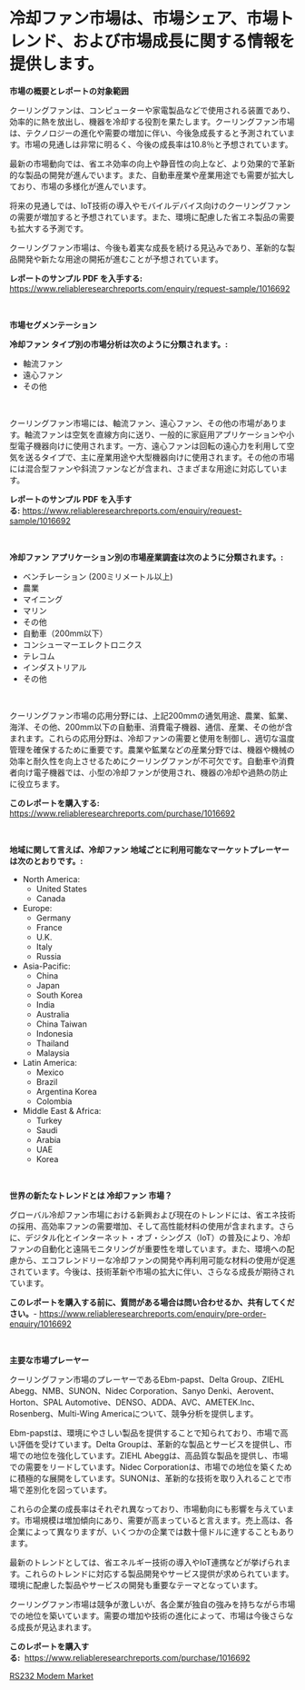 <p><h1>冷却ファン市場は、市場シェア、市場トレンド、および市場成長に関する情報を提供します。</h1></p><p><strong>市場の概要とレポートの対象範囲</strong></p>
<p><p>クーリングファンは、コンピューターや家電製品などで使用される装置であり、効率的に熱を放出し、機器を冷却する役割を果たします。クーリングファン市場は、テクノロジーの進化や需要の増加に伴い、今後急成長すると予測されています。市場の見通しは非常に明るく、今後の成長率は10.8％と予想されています。</p><p>最新の市場動向では、省エネ効率の向上や静音性の向上など、より効果的で革新的な製品の開発が進んでいます。また、自動車産業や産業用途でも需要が拡大しており、市場の多様化が進んでいます。</p><p>将来の見通しでは、IoT技術の導入やモバイルデバイス向けのクーリングファンの需要が増加すると予想されています。また、環境に配慮した省エネ製品の需要も拡大する予測です。</p><p>クーリングファン市場は、今後も着実な成長を続ける見込みであり、革新的な製品開発や新たな用途の開拓が進むことが予想されています。</p></p>
<p><strong>レポートのサンプル PDF を入手する:</strong> <a href="https://www.reliableresearchreports.com/enquiry/request-sample/1016692">https://www.reliableresearchreports.com/enquiry/request-sample/1016692</a></p>
<p>&nbsp;</p>
<p><strong>市場セグメンテーション</strong></p>
<p><strong>冷却ファン タイプ別の市場分析は次のように分類されます。:</strong></p>
<p><ul><li>軸流ファン</li><li>遠心ファン</li><li>その他</li></ul></p>
<p>&nbsp;</p>
<p><p>クーリングファン市場には、軸流ファン、遠心ファン、その他の市場があります。軸流ファンは空気を直線方向に送り、一般的に家庭用アプリケーションや小型電子機器向けに使用されます。一方、遠心ファンは回転の遠心力を利用して空気を送るタイプで、主に産業用途や大型機器向けに使用されます。その他の市場には混合型ファンや斜流ファンなどが含まれ、さまざまな用途に対応しています。</p></p>
<p><strong>レポートのサンプル PDF を入手する:</strong>&nbsp;<a href="https://www.reliableresearchreports.com/enquiry/request-sample/1016692">https://www.reliableresearchreports.com/enquiry/request-sample/1016692</a></p>
<p>&nbsp;</p>
<p><strong> 冷却ファン アプリケーション別の市場産業調査は次のように分類されます。:</strong></p>
<p><ul><li>ベンチレーション (200ミリメートル以上)</li><li>農業</li><li>マイニング</li><li>マリン</li><li>その他</li><li>自動車（200mm以下）</li><li>コンシューマーエレクトロニクス</li><li>テレコム</li><li>インダストリアル</li><li>その他</li></ul></p>
<p>&nbsp;</p>
<p><p>クーリングファン市場の応用分野には、上記200mmの通気用途、農業、鉱業、海洋、その他、200mm以下の自動車、消費電子機器、通信、産業、その他が含まれます。これらの応用分野は、冷却ファンの需要と使用を制御し、適切な温度管理を確保するために重要です。農業や鉱業などの産業分野では、機器や機械の効率と耐久性を向上させるためにクーリングファンが不可欠です。自動車や消費者向け電子機器では、小型の冷却ファンが使用され、機器の冷却や過熱の防止に役立ちます。</p></p>
<p><strong>このレポートを購入する:</strong>&nbsp; <a href="https://www.reliableresearchreports.com/purchase/1016692">https://www.reliableresearchreports.com/purchase/1016692</a></p>
<p>&nbsp;</p>
<p><strong>地域に関して言えば、冷却ファン 地域ごとに利用可能なマーケットプレーヤーは次のとおりです。:</strong></p>
<p><ul>
    <li>
        North America:
        <ul>
            <li>United States</li>
            <li>Canada</li>
        </ul>
    </li>
    <li>
        Europe:
        <ul>
            <li>Germany</li>
            <li>France</li>
            <li>U.K.</li>
            <li>Italy</li>
            <li>Russia</li>
        </ul>
    </li>
    <li>
        Asia-Pacific:
        <ul>
            <li>China</li>
            <li>Japan</li>
            <li>South Korea</li>
            <li>India</li>
            <li>Australia</li>
            <li>China Taiwan</li>
            <li>Indonesia</li>
            <li>Thailand</li>
            <li>Malaysia</li>
        </ul>
    </li>
    <li>
        Latin America:
        <ul>
            <li>Mexico</li>
            <li>Brazil</li>
            <li>Argentina Korea</li>
            <li>Colombia</li>
        </ul>
    </li>
    <li>
        Middle East & Africa:
        <ul>
            <li>Turkey</li>
            <li>Saudi</li>
            <li>Arabia</li>
            <li>UAE</li>
            <li>Korea</li>
        </ul>
    </li>
    </ul></p>
<p>&nbsp;</p>
<p><strong>世界の新たなトレンドとは 冷却ファン 市場？</strong></p>
<p><p>グローバル冷却ファン市場における新興および現在のトレンドには、省エネ技術の採用、高効率ファンの需要増加、そして高性能材料の使用が含まれます。さらに、デジタル化とインターネット・オブ・シングス（IoT）の普及により、冷却ファンの自動化と遠隔モニタリングが重要性を増しています。また、環境への配慮から、エコフレンドリーな冷却ファンの開発や再利用可能な材料の使用が促進されています。今後は、技術革新や市場の拡大に伴い、さらなる成長が期待されています。</p></p>
<p><strong>このレポートを購入する前に、質問がある場合は問い合わせるか、共有してください。</strong>- <a href="https://www.reliableresearchreports.com/enquiry/pre-order-enquiry/1016692">https://www.reliableresearchreports.com/enquiry/pre-order-enquiry/1016692</a></p>
<p>&nbsp;</p>
<p><strong>主要な市場プレーヤー</strong></p>
<p><p>クーリングファン市場のプレーヤーであるEbm-papst、Delta Group、ZIEHL Abegg、NMB、SUNON、Nidec Corporation、Sanyo Denki、Aerovent、Horton、SPAL Automotive、DENSO、ADDA、AVC、AMETEK.Inc、Rosenberg、Multi-Wing Americaについて、競争分析を提供します。</p><p>Ebm-papstは、環境にやさしい製品を提供することで知られており、市場で高い評価を受けています。Delta Groupは、革新的な製品とサービスを提供し、市場での地位を強化しています。ZIEHL Abeggは、高品質な製品を提供し、市場での需要をリードしています。Nidec Corporationは、市場での地位を築くために積極的な展開をしています。SUNONは、革新的な技術を取り入れることで市場で差別化を図っています。</p><p>これらの企業の成長率はそれぞれ異なっており、市場動向にも影響を与えています。市場規模は増加傾向にあり、需要が高まっていると言えます。売上高は、各企業によって異なりますが、いくつかの企業では数十億ドルに達することもあります。</p><p>最新のトレンドとしては、省エネルギー技術の導入やIoT連携などが挙げられます。これらのトレンドに対応する製品開発やサービス提供が求められています。環境に配慮した製品やサービスの開発も重要なテーマとなっています。</p><p>クーリングファン市場は競争が激しいが、各企業が独自の強みを持ちながら市場での地位を築いています。需要の増加や技術の進化によって、市場は今後さらなる成長が見込まれます。</p></p>
<p><strong>このレポートを購入する:</strong>&nbsp;&nbsp;<a href="https://www.reliableresearchreports.com/purchase/1016692">https://www.reliableresearchreports.com/purchase/1016692</a></p>
<p><p><a href="https://github.com/nathandecarvalho/Market-Research-Report-List-2/blob/main/rs232-modem-market.md">RS232 Modem Market</a></p></p>